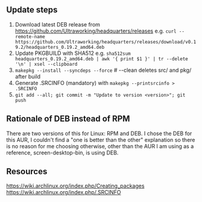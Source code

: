 ## Update steps
1. Download latest DEB release from https://github.com/Ultraworking/headquarters/releases e.g. `curl --remote-name https://github.com/Ultraworking/headquarters/releases/download/v0.19.2/headquarters_0.19.2_amd64.deb`
1. Update PKGBUILD with SHA512 e.g. `sha512sum headquarters_0.19.2_amd64.deb | awk '{ print $1 }' | tr --delete '\n' | xsel --clipboard`   
1. `makepkg --install --syncdeps --force` # --clean deletes src/ and pkg/ after build
1. Generate .SRCINFO (mandatory) with `makepkg --printsrcinfo > .SRCINFO`
1. `git add --all; git commit -m "Update to version <version>"; git push`


## Rationale of DEB instead of RPM
There are two versions of this for Linux: RPM and DEB. I chose the DEB for this AUR, I couldn't find a "one is better than the other" explanation so there is no reason for me choosing otherwise, other than the AUR I am using as a reference, screen-desktop-bin, is using DEB.


## Resources
https://wiki.archlinux.org/index.php/Creating_packages
https://wiki.archlinux.org/index.php/.SRCINFO
